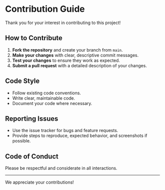 # Contribution Guide

Thank you for your interest in contributing to this project!

## How to Contribute

1. **Fork the repository** and create your branch from `main`.
2. **Make your changes** with clear, descriptive commit messages.
3. **Test your changes** to ensure they work as expected.
4. **Submit a pull request** with a detailed description of your changes.

## Code Style

- Follow existing code conventions.
- Write clear, maintainable code.
- Document your code where necessary.

## Reporting Issues

- Use the issue tracker for bugs and feature requests.
- Provide steps to reproduce, expected behavior, and screenshots if possible.

## Code of Conduct

Please be respectful and considerate in all interactions.

---

We appreciate your contributions!